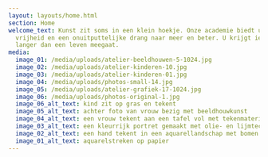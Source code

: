 ```yaml
---
layout: layouts/home.html
section: Home
welcome_text: Kunst zit soms in een klein hoekje. Onze academie biedt u veel
  vrijheid en een onuitputtelijke drang naar meer en beter. U krijgt iets dat
  langer dan een leven meegaat.
media:
  image_01: /media/uploads/atelier-beeldhouwen-5-1024.jpg
  image_02: /media/uploads/atelier-kinderen-10.jpg
  image_03: /media/uploads/atelier-kinderen-01.jpg
  image_04: /media/uploads/photos-small-14.jpg
  image_05: /media/uploads/atelier-grafiek-17-1024.jpg
  image_06: /media/uploads/photos-original-1.jpg
  image_06_alt_text: kind zit op gras en tekent
  image_05_alt_text: achter foto van vrouw bezig met beeldhouwkunst
  image_04_alt_text: een vrouw tekent aan een tafel vol met tekenmateriaal
  image_03_alt_text: een kleurrijk portret gemaakt met olie- en lijmtechniek
  image_02_alt_text: een hand tekent in een aquarellandschap met bomen zonder bladeren
  image_01_alt_text: aquarelstreken op papier
---
```

